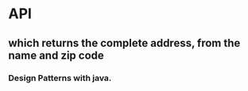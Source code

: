 # API 

## which returns the complete address, from the name and zip code
### Design Patterns with java.
